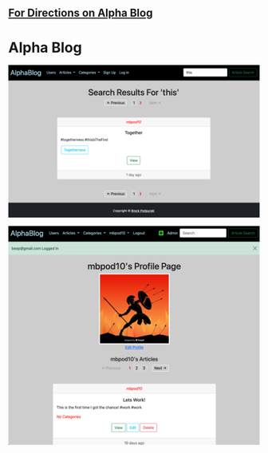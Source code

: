 ## [For Directions on Alpha Blog](/directions.md)

# Alpha Blog

![search_image](/_images/search_image.png "search_image")
<br />

![login_welcome](/_images/login_welcome.png "login_welcome")